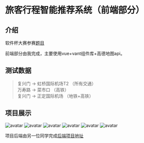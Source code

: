 # 旅客行程智能推荐系统（前端部分）

## 介绍
软件杯大赛参赛[题目](http://www.cnsoftbei.com/bencandy.php?fid=155&aid=1702)  

前端部分由我完成，主要使用vue+vant组件库+高德地图api。

## 测试数据

> 复兴门 -> 虹桥国际机场T2 （所有交通）  
> 万寿路 -> 菜市口 （高铁）    
> 复兴门 -> 正定国际机场 （地铁+高铁）   

## 项目展示

![avatar](https://img.fog3211.com/~1VJQ6%28Y%7D5R$%253IOHM5XJCW.jpg)
![avatar](https://img.fog3211.com/%7BXI4CKXP%7BR2FEGW9%25L51RR6.jpg)
![avatar](https://img.fog3211.com/$ECO7VDPTI%25UP91%60CGOM8.jpg)
![avatar](https://img.fog3211.com/MLZ%5DVY$SIG3%7B0$ST~$J9ETV.jpg)
![avatar](https://img.fog3211.com/EA$Z3F%7D4Z%5BR5QCI11%7D9O6.jpg)
![avatar](https://img.fog3211.com/I3LUOF%7DNPXA5~J5E2RHX%25PS.jpg)

项目后端由另一位同学完成[后端项目地址](https://github.com/fog3211/Itinerary-recommend-system/tree/back)

